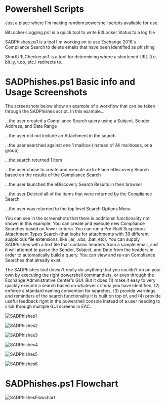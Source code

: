# Powershell Scripts
Just a place where I'm making random powershell scripts available for use.

BitLocker-Logging.ps1 is a quick tool to write BitLocker Status to a log file

SADPhishes.ps1 is a tool I'm working on to use Exchange 2016's Compliance Search to delete emails that have been identified as phishing

ShortURLChecker.ps1 is a tool for determining where a shortened URL (i.e. bit.ly, t.co, etc.) redirects to.

# SADPhishes.ps1 Basic info and Usage Screenshots
The screenshots below show an example of a workflow that can be taken through the SADPhishes script.  In this example...

...the user created a Compliance Search query using a Subject, Sender Address, and Date Range

...the user did not include an Attachment in the search

...the user searched against one 1 mailbox (instead of All mailboxes, or a group)

...the search returned 1 item

...the user chose to create and execute an In-Place eDiscovery Search based on the results of the Compliance Search

...the user launched the eDiscovery Search Results in their browser

...the user Deleted all of the items that were returned by the Compliance Search

...the user was returned to the top level Search Options Menu

You can see in the screenshots that there is additional functionality not shown in this example.  You can create and execute new Compliance Searches based on fewer criteria.  You can run a Pre-Built Suspicious Attachment Types Search (that looks for attachments with 39 different suspicious file extensions, like .jar, .vbs, .bat, etc).  You can supply SADPhishes with a text file that contains headers from a sample email, and it will attempt to parse the Sender, Subject, and Date from the headers in order to automatically build a query.  You can view and re-run Compliance Searches that already exist.

The SADPhishes tool doesn't really do anything that you couldn't do on your own by executing the right powershell commandlets, or even through the Exchange Administrative Center's GUI.  But it does (1) make it easy to very quickly execute a search based on whatever criteria you have identified, (2) enforce a standard naming convention for searches, (3) provide warnings and reminders of the search functionality it is built on top of, and (4) provide useful feedback right in the powershell console instead of a user needing to click through multiple GUI screens in EAC.

![SADPhishes1](/SADPhishes%20Screenshots/SADPhishes1.png)

![SADPhishes2](/SADPhishes%20Screenshots/SADPhishes2.png)

![SADPhishes3](/SADPhishes%20Screenshots/SADPhishes3.png)

![SADPhishes4](/SADPhishes%20Screenshots/SADPhishes4.png)

![SADPhishes5](/SADPhishes%20Screenshots/SADPhishes5.png)

![SADPhishes6](/SADPhishes%20Screenshots/SADPhishes6.png)

# SADPhishes.ps1 Flowchart
![SADPhishesFlowchart](/SADPhishes%20Screenshots/SADPhishesFlowchart.jpg)
